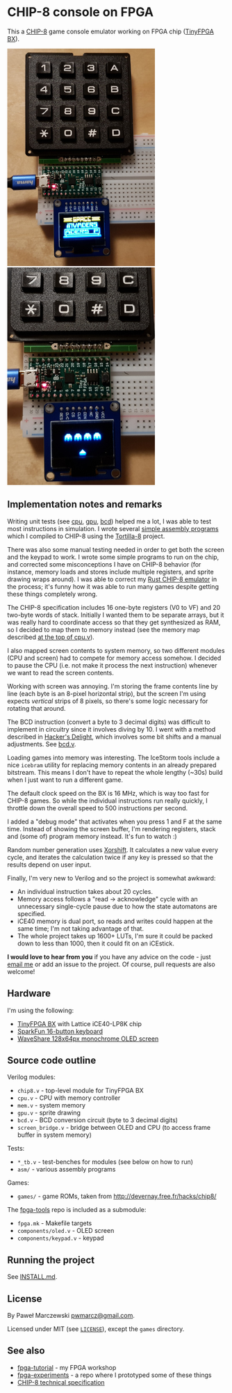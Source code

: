 # CHIP-8 console on FPGA

This a [CHIP-8](https://en.wikipedia.org/wiki/CHIP-8) game console emulator
working on FPGA chip ([TinyFPGA BX](https://www.crowdsupply.com/tinyfpga/tinyfpga-bx)).

![invaders](img/invaders-small.jpg)
![invaders2-small](img/invaders2-small.jpg)

## Implementation notes and remarks

Writing unit tests (see [cpu](cpu_tb.v), [gpu](gpu_tb.v), [bcd](bcd_tb.v)) helped me
a lot, I was able to test most instructions in simulation. I wrote several
[simple assembly programs](asm/) which I compiled to CHIP-8 using the
[Tortilla-8](https://github.com/aanunez/tortilla8) project.

There was also some manual testing needed in order to get both the screen and
the keypad to work. I wrote some simple programs to run on the chip, and
corrected some misconceptions I have on CHIP-8 behavior (for instance, memory
loads and stores include multiple registers, and sprite drawing wraps
around). I was able to correct my [Rust CHIP-8
emulator](https://github.com/pwmarcz/chiprs) in the process; it's funny how it
was able to run many games despite getting these things completely wrong.

The CHIP-8 specification includes 16 one-byte registers (V0 to VF) and 20
two-byte words of stack. Initially I wanted them to be separate arrays, but it
was really hard to coordinate access so that they get synthesized as RAM, so I
decided to map them to memory instead (see the memory map described [at the top
of cpu.v](cpu.v)).

I also mapped screen contents to system memory, so two different modules (CPU and
screen) had to compete for memory access somehow. I decided to pause the CPU
(i.e. not make it process the next instruction) whenever we want to read the
screen contents.

Working with screen was annoying. I'm storing the frame contents line by line
(each byte is an 8-pixel horizontal strip), but the screen I'm using expects
*vertical* strips of 8 pixels, so there's some logic necessary for rotating that
around.

The BCD instruction (convert a byte to 3 decimal digits) was difficult to
implement in circuitry since it involves diving by 10. I went with a method
described in [Hacker's Delight](http://www.hackersdelight.org/divcMore.pdf),
which involves some bit shifts and a manual adjustments. See [bcd.v](bcd.v).

Loading games into memory was interesting. The IceStorm tools include a nice
`icebram` utility for replacing memory contents in an already prepared
bitstream. This means I don't have to repeat the whole lengthy (~30s) build
when I just want to run a different game.

The default clock speed on the BX is 16 MHz, which is way too fast for CHIP-8
games. So while the individual instructions run really quickly, I throttle
down the overall speed to 500 instructions per second.

I added a "debug mode" that activates when you press 1 and F at the same
time. Instead of showing the screen buffer, I'm rendering registers, stack and
(some of) program memory instead. It's fun to watch :)

Random number generation uses
[Xorshift](https://en.wikipedia.org/wiki/Xorshift). It calculates a new value
every cycle, and iterates the calculation twice if any key is pressed so that
the results depend on user input.

Finally, I'm very new to Verilog and so the project is somewhat awkward:

* An individual instruction takes about 20 cycles.
* Memory access follows a "read -> acknowledge" cycle with an unnecessary
  single-cycle pause due to how the state automatons are specified.
* iCE40 memory is dual port, so reads and writes could happen at the same time;
  I'm not taking advantage of that.
* The whole project takes up 1600+ LUTs, I'm sure it could be packed down to
  less than 1000, then it could fit on an iCEstick.

**I would love to hear from you** if you have any advice on the code - just
[email me](mailto:pwmarcz@gmail.com) or add an issue to the project. Of course,
pull requests are also welcome!

## Hardware

I'm using the following:

* [TinyFPGA BX](https://www.crowdsupply.com/tinyfpga/tinyfpga-bx) with Lattice iCE40-LP8K chip
* [SparkFun 16-button keyboard](https://www.sparkfun.com/products/14881)
* [WaveShare 128x64px monochrome OLED screen](https://www.waveshare.com/0.96inch-oled-b.htm)

## Source code outline

Verilog modules:

* `chip8.v` - top-level module for TinyFPGA BX
* `cpu.v` - CPU with memory controller
* `mem.v` - system memory
* `gpu.v` - sprite drawing
* `bcd.v` - BCD conversion circuit (byte to 3 decimal digits)
* `screen_bridge.v` - bridge between OLED and CPU (to access frame buffer in
  system memory)

Tests:

* `*_tb.v` - test-benches for modules (see below on how to run)
* `asm/` - various assembly programs

Games:

* `games/` - game ROMs, taken from http://devernay.free.fr/hacks/chip8/

The [fpga-tools](https://github.com/pwmarcz/fpga-tools/) repo is included as a
submodule:
* `fpga.mk` - Makefile targets
* `components/oled.v` - OLED screen
* `components/keypad.v` - keypad

## Running the project

See [INSTALL.md](INSTALL.md).

## License

By Paweł Marczewski <pwmarcz@gmail.com>.

Licensed under MIT (see [`LICENSE`](LICENSE)), except the `games` directory.

## See also

* [fpga-tutorial](https://github.com/pwmarcz/fpga-tutorial) - my FPGA workshop
* [fpga-experiments](https://github.com/pwmarcz/fpga-experiments) - a repo where I prototyped some of these things
* [CHIP-8 technical specification](http://devernay.free.fr/hacks/chip8/C8TECH10.HTM)
